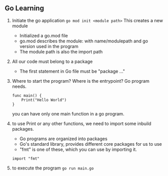 ## Go Learning

1. Initiate the go application
   `go mod init <module path>`
   This creates a new module

   - Initialized a go.mod file
   - go.mod describes the module: with name/modulepath and go version used in the program
   - The module path is also the import path

2. All our code must belong to a package

   - The first statement in Go file must be "package ..."

3. Where to start the program? Where is the entrypoint? Go program needs.

   ```
   func main() {
       Print("Hello World")
   }
   ```

   you can have only one main function in a go program.

4. to use Print or any other functions, we need to import some inbuild packages.

   - Go programs are organized into packages
   - Go's standard library, provides different core packages for us to use
   - "fmt" is one of these, which you can use by importing it.

   `import "fmt"`

5. to execute the program `go run main.go`
